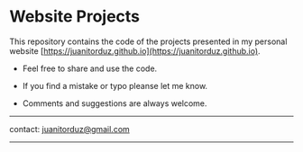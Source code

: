 # Website Projects

This repository contains the code of the projects presented in my personal website [https://juanitorduz.github.io](https://juanitorduz.github.io). 

  - Feel free to share and use the code.
  
  - If you find a mistake or typo pleanse let me know. 
  
  - Comments and suggestions are always welcome.

  ---

  contact: juanitorduz@gmail.com

  ---
